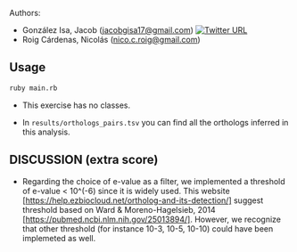 Authors: 
* González Isa, Jacob (jacobgisa17@gmail.com) [![Twitter URL](https://img.shields.io/twitter/url/https/twitter.com/jacobgisa.svg?style=social&label=Follow%20%40JacobGIsa)](https://twitter.com/jacobgisa)
* Roig Cárdenas, Nicolás (nico.c.roig@gmail.com)

## Usage

```sh
ruby main.rb 
```
* This exercise has no classes.

* In `results/orthologs_pairs.tsv` you can find all the orthologs inferred in this analysis.

## DISCUSSION (extra score)

- Regarding the choice of e-value as a filter, we implemented a threshold of e-value < 10^(-6) since it is widely used.
This website [https://help.ezbiocloud.net/ortholog-and-its-detection/] suggest threshold based on Ward & Moreno-Hagelsieb, 2014 
[https://pubmed.ncbi.nlm.nih.gov/25013894/].
However, we recognize that other threshold (for instance 10-3, 10-5, 10-10) could have been implemeted as well.
